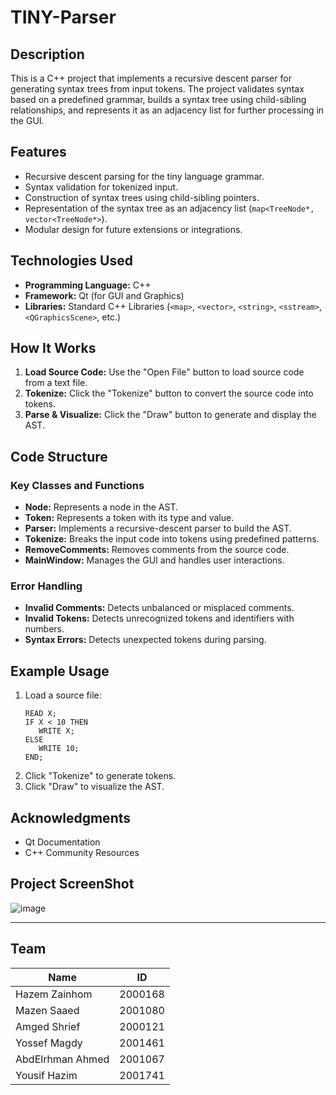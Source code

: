 # TINY-Parser

## Description
This is a C++ project that implements a recursive descent parser for generating syntax trees from input tokens. The project validates syntax based on a predefined grammar, builds a syntax tree using child-sibling relationships, and represents it as an adjacency list for further processing in the GUI.

## Features
- Recursive descent parsing for the tiny language grammar.
- Syntax validation for tokenized input.
- Construction of syntax trees using child-sibling pointers.
- Representation of the syntax tree as an adjacency list (`map<TreeNode*, vector<TreeNode*>`).
- Modular design for future extensions or integrations.

## Technologies Used

- **Programming Language:** C++
- **Framework:** Qt (for GUI and Graphics)
- **Libraries:** Standard C++ Libraries (`<map>`, `<vector>`, `<string>`, `<sstream>`, `<QGraphicsScene>`, etc.)

## How It Works

1. **Load Source Code:** Use the "Open File" button to load source code from a text file.
2. **Tokenize:** Click the "Tokenize" button to convert the source code into tokens.
3. **Parse & Visualize:** Click the "Draw" button to generate and display the AST.

## Code Structure

### Key Classes and Functions

- **Node:** Represents a node in the AST.
- **Token:** Represents a token with its type and value.
- **Parser:** Implements a recursive-descent parser to build the AST.
- **Tokenize:** Breaks the input code into tokens using predefined patterns.
- **RemoveComments:** Removes comments from the source code.
- **MainWindow:** Manages the GUI and handles user interactions.

### Error Handling
- **Invalid Comments:** Detects unbalanced or misplaced comments.
- **Invalid Tokens:** Detects unrecognized tokens and identifiers with numbers.
- **Syntax Errors:** Detects unexpected tokens during parsing.

## Example Usage

1. Load a source file:
   ```text
   READ X;
   IF X < 10 THEN
      WRITE X;
   ELSE
      WRITE 10;
   END;
   ```
2. Click "Tokenize" to generate tokens.
3. Click "Draw" to visualize the AST.

## Acknowledgments

- Qt Documentation
- C++ Community Resources

 ## Project ScreenShot

 ![image](https://github.com/user-attachments/assets/efd90cb8-375f-40b2-b75f-457f14d1594f)


---

## Team

| Name     | ID               | 
|-------------|-----------------|
| Hazem Zainhom | 2000168 | 
| Mazen Saaed   | 2001080 | 
| Amged Shrief   | 2000121 | 
| Yossef Magdy    | 2001461 | 
| AbdElrhman Ahmed   | 2001067 | 
| Yousif Hazim   | 2001741 | 
